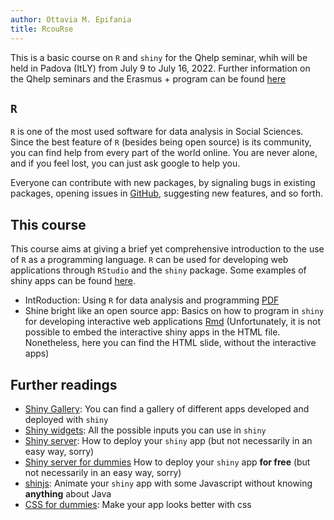 ```yaml
---
author: Ottavia M. Epifania
title: RcouRse
---
```


This is a basic course on `R` and `shiny` for the Qhelp seminar, whih will be held in Padova (ItLY) from July 9 to July 16, 2022. Further information on the Qhelp seminars and the Erasmus + program can be found [here](https://qhelp.eu/)

## `R`

`R` is one of the most used software for data analysis in Social Sciences. Since the best feature of `R` (besides being open source) is its community, you can find help from every part of the world online. You are never alone, and if you feel lost, you can just ask google to help you. 

Everyone can contribute with new packages, by signaling bugs in existing packages, opening issues in [GitHub](https://github.com/), suggesting new features, and so forth. 

## This course

This course aims at giving a brief yet comprehensive introduction to the use of `R` as a programming language. `R` can be used for developing web applications through `RStudio` and the `shiny` package. Some examples of shiny apps can be found [here](https://shiny.rstudio.com/gallery/). 

- IntRoduction: Using `R` for data analysis and programming [PDF](intRo/intRo.pdf)
- Shine bright like an open source app: Basics on how to program in `shiny` for developing interactive web applications [Rmd](shiny/shiny.Rmd) (Unfortunately, it is not possible to embed the interactive shiny apps in the HTML file. Nonetheless, here you can find the HTML slide, without the interactive apps)

## Further readings

- [Shiny Gallery](https://shiny.rstudio.com/gallery/): You can find a gallery of different apps developed and deployed with `shiny`
- [Shiny widgets](https://shiny.rstudio.com/gallery/widget-gallery.html): All the possible inputs you can use in `shiny`
- [Shiny server](https://rstudio.com/products/shiny/shiny-server/): How to deploy your `shiny` app (but not necessarily in an easy way, sorry)
- [Shiny server for dummies](https://deanattali.com/2015/05/09/setup-rstudio-shiny-server-digital-ocean/#shiny-git) How to deploy your `shiny` app **for free** (but not necessarily in an easy way, sorry)
- [shinjs](https://deanattali.com/shinyjs/example): Animate your `shiny` app with some Javascript without knowing **anything** about Java
- [CSS for dummies](https://www.w3schools.com/css/): Make your app looks better with css
